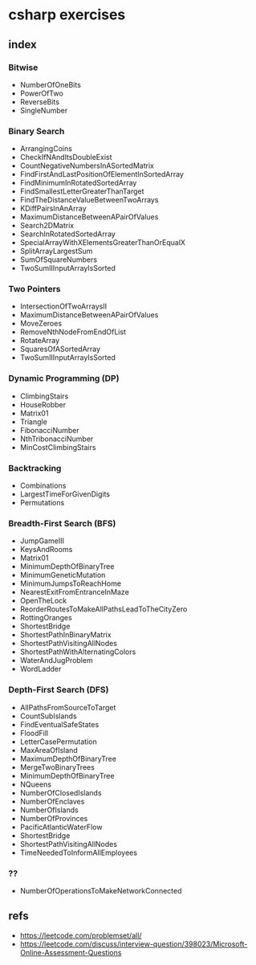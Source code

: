 # csharp exercises


## index

### Bitwise
- NumberOfOneBits
- PowerOfTwo
- ReverseBits
- SingleNumber

### Binary Search
- ArrangingCoins
- CheckIfNAndItsDoubleExist
- CountNegativeNumbersInASortedMatrix
- FindFirstAndLastPositionOfElementInSortedArray
- FindMinimumInRotatedSortedArray
- FindSmallestLetterGreaterThanTarget
- FindTheDistanceValueBetweenTwoArrays
- KDiffPairsInAnArray
- MaximumDistanceBetweenAPairOfValues
- Search2DMatrix
- SearchInRotatedSortedArray
- SpecialArrayWithXElementsGreaterThanOrEqualX
- SplitArrayLargestSum
- SumOfSquareNumbers
- TwoSumIIInputArrayIsSorted

### Two Pointers
- IntersectionOfTwoArraysII
- MaximumDistanceBetweenAPairOfValues
- MoveZeroes
- RemoveNthNodeFromEndOfList
- RotateArray
- SquaresOfASortedArray
- TwoSumIIInputArrayIsSorted

### Dynamic Programming (DP)
- ClimbingStairs
- HouseRobber
- Matrix01
- Triangle
- FibonacciNumber
- NthTribonacciNumber
- MinCostClimbingStairs

### Backtracking
- Combinations
- LargestTimeForGivenDigits
- Permutations

### Breadth-First Search (BFS)
- JumpGameIII
- KeysAndRooms
- Matrix01
- MinimumDepthOfBinaryTree
- MinimumGeneticMutation
- MinimumJumpsToReachHome
- NearestExitFromEntranceInMaze
- OpenTheLock
- ReorderRoutesToMakeAllPathsLeadToTheCityZero
- RottingOranges
- ShortestBridge
- ShortestPathInBinaryMatrix
- ShortestPathVisitingAllNodes
- ShortestPathWithAlternatingColors
- WaterAndJugProblem
- WordLadder

### Depth-First Search (DFS)
- AllPathsFromSourceToTarget
- CountSubIslands
- FindEventualSafeStates
- FloodFill
- LetterCasePermutation
- MaxAreaOfIsland
- MaximumDepthOfBinaryTree
- MergeTwoBinaryTrees
- MinimumDepthOfBinaryTree
- NQueens
- NumberOfClosedIslands
- NumberOfEnclaves
- NumberOfIslands
- NumberOfProvinces
- PacificAtlanticWaterFlow
- ShortestBridge
- ShortestPathVisitingAllNodes
- TimeNeededToInformAllEmployees

### ??
- NumberOfOperationsToMakeNetworkConnected



## refs

* https://leetcode.com/problemset/all/
* https://leetcode.com/discuss/interview-question/398023/Microsoft-Online-Assessment-Questions
